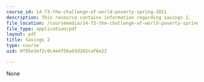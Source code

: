```yaml
---
course_id: 14-73-the-challenge-of-world-poverty-spring-2011
description: This resource contains information regarding savings 2.
file_location: /coursemedia/14-73-the-challenge-of-world-poverty-spring-2011/0f85e3ef2c0c4e4f56a93d265caf6e22_MIT14_73S11_Lec21_slides.pdf
file_type: application/pdf
layout: pdf
title: Savings 2
type: course
uid: 0f85e3ef2c0c4e4f56a93d265caf6e22

---
```

None